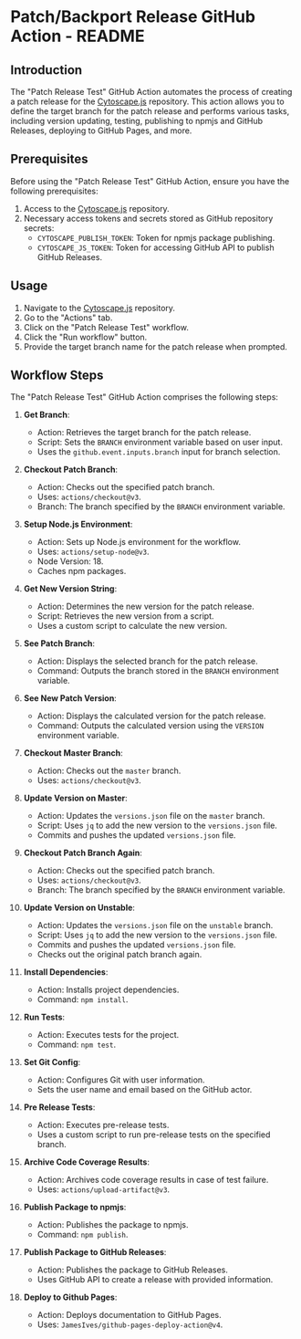 # Patch/Backport Release GitHub Action - README

## Introduction

The "Patch Release Test" GitHub Action automates the process of creating a patch release for the [Cytoscape.js](https://github.com/AkMo3/cytoscape.js) repository. This action allows you to define the target branch for the patch release and performs various tasks, including version updating, testing, publishing to npmjs and GitHub Releases, deploying to GitHub Pages, and more.

## Prerequisites

Before using the "Patch Release Test" GitHub Action, ensure you have the following prerequisites:

1. Access to the [Cytoscape.js](https://github.com/AkMo3/cytoscape.js) repository.
2. Necessary access tokens and secrets stored as GitHub repository secrets:
   - `CYTOSCAPE_PUBLISH_TOKEN`: Token for npmjs package publishing.
   - `CYTOSCAPE_JS_TOKEN`: Token for accessing GitHub API to publish GitHub Releases.


## Usage

1. Navigate to the [Cytoscape.js](https://github.com/AkMo3/cytoscape.js) repository.
2. Go to the "Actions" tab.
3. Click on the "Patch Release Test" workflow.
4. Click the "Run workflow" button.
5. Provide the target branch name for the patch release when prompted.


## Workflow Steps

The "Patch Release Test" GitHub Action comprises the following steps:

1. **Get Branch**:
   - Action: Retrieves the target branch for the patch release.
   - Script: Sets the `BRANCH` environment variable based on user input.
   - Uses the `github.event.inputs.branch` input for branch selection.

2. **Checkout Patch Branch**:
   - Action: Checks out the specified patch branch.
   - Uses: `actions/checkout@v3`.
   - Branch: The branch specified by the `BRANCH` environment variable.

3. **Setup Node.js Environment**:
   - Action: Sets up Node.js environment for the workflow.
   - Uses: `actions/setup-node@v3`.
   - Node Version: 18.
   - Caches npm packages.

4. **Get New Version String**:
   - Action: Determines the new version for the patch release.
   - Script: Retrieves the new version from a script.
   - Uses a custom script to calculate the new version.

5. **See Patch Branch**:
   - Action: Displays the selected branch for the patch release.
   - Command: Outputs the branch stored in the `BRANCH` environment variable.

6. **See New Patch Version**:
   - Action: Displays the calculated version for the patch release.
   - Command: Outputs the calculated version using the `VERSION` environment variable.

7. **Checkout Master Branch**:
   - Action: Checks out the `master` branch.
   - Uses: `actions/checkout@v3`.

8. **Update Version on Master**:
   - Action: Updates the `versions.json` file on the `master` branch.
   - Script: Uses `jq` to add the new version to the `versions.json` file.
   - Commits and pushes the updated `versions.json` file.

9. **Checkout Patch Branch Again**:
   - Action: Checks out the specified patch branch.
   - Uses: `actions/checkout@v3`.
   - Branch: The branch specified by the `BRANCH` environment variable.

10. **Update Version on Unstable**:
    - Action: Updates the `versions.json` file on the `unstable` branch.
    - Script: Uses `jq` to add the new version to the `versions.json` file.
    - Commits and pushes the updated `versions.json` file.
    - Checks out the original patch branch again.

11. **Install Dependencies**:
    - Action: Installs project dependencies.
    - Command: `npm install`.

12. **Run Tests**:
    - Action: Executes tests for the project.
    - Command: `npm test`.

13. **Set Git Config**:
    - Action: Configures Git with user information.
    - Sets the user name and email based on the GitHub actor.

14. **Pre Release Tests**:
    - Action: Executes pre-release tests.
    - Uses a custom script to run pre-release tests on the specified branch.

15. **Archive Code Coverage Results**:
    - Action: Archives code coverage results in case of test failure.
    - Uses: `actions/upload-artifact@v3`.

16. **Publish Package to npmjs**:
    - Action: Publishes the package to npmjs.
    - Command: `npm publish`.

17. **Publish Package to GitHub Releases**:
    - Action: Publishes the package to GitHub Releases.
    - Uses GitHub API to create a release with provided information.

18. **Deploy to Github Pages**:
    - Action: Deploys documentation to GitHub Pages.
    - Uses: `JamesIves/github-pages-deploy-action@v4`.
